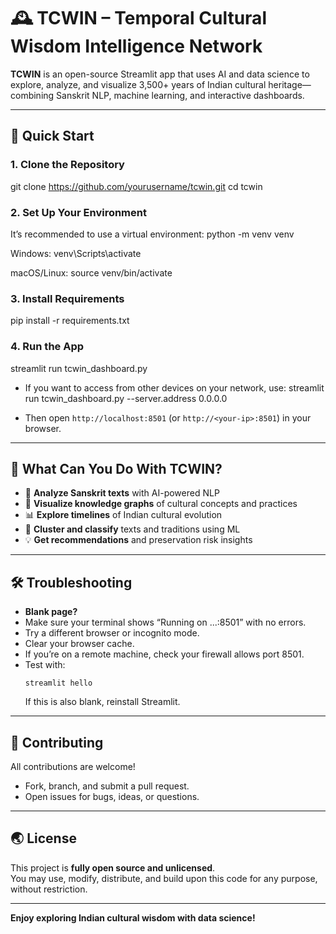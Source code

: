 # 🕰️ TCWIN – Temporal Cultural Wisdom Intelligence Network

**TCWIN** is an open-source Streamlit app that uses AI and data science to explore, analyze, and visualize 3,500+ years of Indian cultural heritage—combining Sanskrit NLP, machine learning, and interactive dashboards.

---

## 🚀 Quick Start

### 1. **Clone the Repository**
git clone https://github.com/yourusername/tcwin.git
cd tcwin


### 2. **Set Up Your Environment**
It’s recommended to use a virtual environment:
python -m venv venv

Windows:
venv\Scripts\activate

macOS/Linux:
source venv/bin/activate


### 3. **Install Requirements**
pip install -r requirements.txt


### 4. **Run the App**
streamlit run tcwin_dashboard.py

- If you want to access from other devices on your network, use:
streamlit run tcwin_dashboard.py --server.address 0.0.0.0

- Then open `http://localhost:8501` (or `http://<your-ip>:8501`) in your browser.

---

## 🧭 What Can You Do With TCWIN?

- 🧠 **Analyze Sanskrit texts** with AI-powered NLP
- 🔗 **Visualize knowledge graphs** of cultural concepts and practices
- 📊 **Explore timelines** of Indian cultural evolution
- 🤖 **Cluster and classify** texts and traditions using ML
- 💡 **Get recommendations** and preservation risk insights

---

## 🛠️ Troubleshooting

- **Blank page?**  
- Make sure your terminal shows “Running on ...:8501” with no errors.
- Try a different browser or incognito mode.
- Clear your browser cache.
- If you’re on a remote machine, check your firewall allows port 8501.
- Test with:  
  ```
  streamlit hello
  ```
  If this is also blank, reinstall Streamlit.


---


## 🤝 Contributing

All contributions are welcome!  
- Fork, branch, and submit a pull request.
- Open issues for bugs, ideas, or questions.

---

## 🌏 License

This project is **fully open source and unlicensed**.  
You may use, modify, distribute, and build upon this code for any purpose, without restriction.

---

**Enjoy exploring Indian cultural wisdom with data science!**
